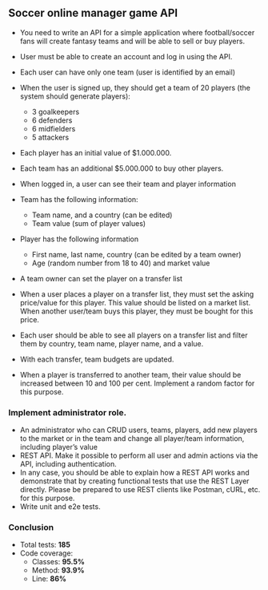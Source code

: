## Soccer online manager game API

* You need to write an API for a simple application where football/soccer fans will create fantasy teams and will be able to sell or buy players.
* User must be able to create an account and log in using the API.
* Each user can have only one team (user is identified by an email)
* When the user is signed up, they should get a team of 20 players (the system should generate players):
  * 3 goalkeepers
  * 6 defenders
  * 6 midfielders
  * 5 attackers

* Each player has an initial value of $1.000.000.
* Each team has an additional $5.000.000 to buy other players.
* When logged in, a user can see their team and player information

* Team has the following information:
  * Team name, and a country (can be edited)
  * Team value (sum of player values)

* Player has the following information
  * First name, last name, country (can be edited by a team owner)
  * Age (random number from 18 to 40) and market value

* A team owner can set the player on a transfer list
* When a user places a player on a transfer list, they must set the asking price/value for this player. This value should be listed on a market list. When another user/team buys this player, they must be bought for this price.
* Each user should be able to see all players on a transfer list and filter them by country, team name, player name, and a value.
* With each transfer, team budgets are updated.
* When a player is transferred to another team, their value should be increased between 10 and 100 per cent. Implement a random factor for this purpose.

### Implement administrator role.
* An administrator who can CRUD users, teams, players, add new players to the market or in the team and change all player/team information, including player’s value
* REST API. Make it possible to perform all user and admin actions via the API, including authentication.
* In any case, you should be able to explain how a REST API works and demonstrate that by creating functional tests that use the REST Layer directly. Please be prepared to use REST clients like Postman, cURL, etc. for this purpose.
* Write unit and e2e tests.

### Conclusion
* Total tests: **185**
* Code coverage:
  * Classes: **95.5%**
  * Method: **93.9%**
  * Line: **86%**